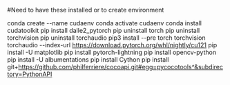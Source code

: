 

#Need to have these installed or to create environment

conda create --name cudaenv
conda activate cudaenv 
conda install cudatoolkit 
pip install dalle2_pytorch 
pip uninstall torch 
pip uninstall torchvision 
pip uninstall torchaudio 
pip3 install --pre torch torchvision torchaudio --index-url https://download.pytorch.org/whl/nightly/cu121
pip install -U matplotlib 
pip install pytorch-lightning 
pip install opencv-python 
pip install -U albumentations 
pip install Cython 
pip install git+https://github.com/philferriere/cocoapi.git#egg=pycocotools^&subdirectory=PythonAPI
